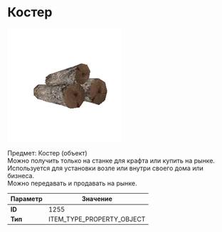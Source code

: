 # Костер

![Item Image](../img/1255.webp?raw=true)

Предмет: Костер (объект)<br>Можно получить только на станке для крафта или купить на рынке.<br>Используется для установки возле или внутри своего дома или бизнеса.<br>Можно передавать и продавать на рынке.


| Параметр | Значение |
|----------|----------|
| **ID** | 1255 |
| **Тип** | ITEM_TYPE_PROPERTY_OBJECT |

